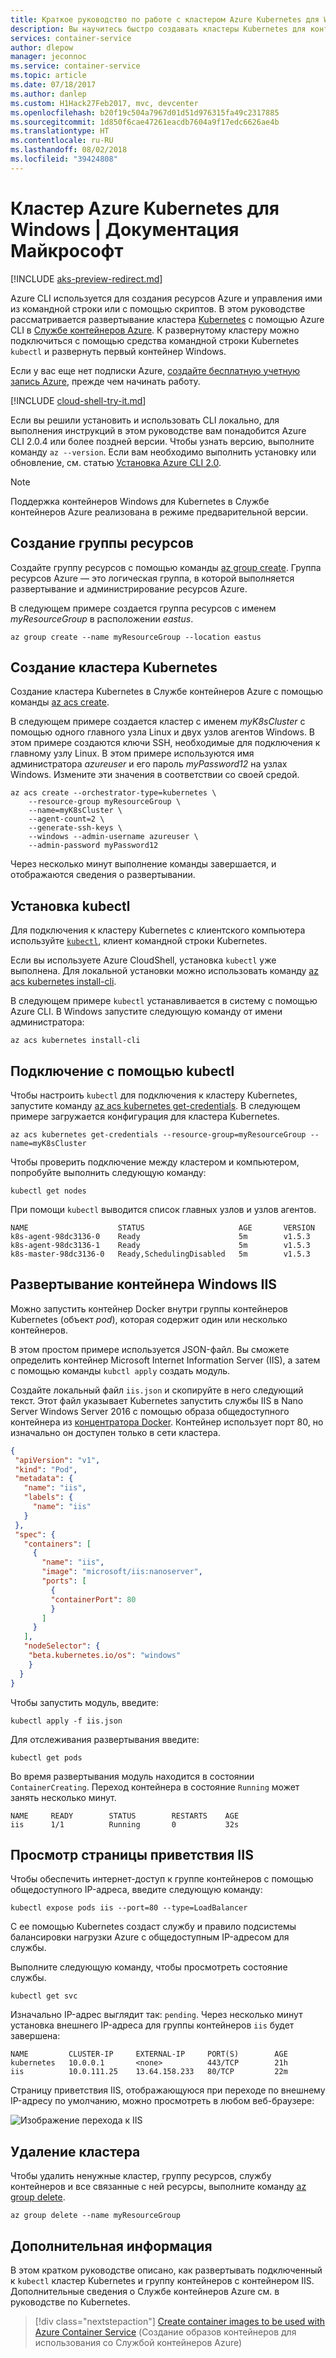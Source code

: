 ```yaml
---
title: Краткое руководство по работе с кластером Azure Kubernetes для Windows
description: Вы научитесь быстро создавать кластеры Kubernetes для контейнеров Windows в Службе контейнеров Azure с помощью Azure CLI.
services: container-service
author: dlepow
manager: jeconnoc
ms.service: container-service
ms.topic: article
ms.date: 07/18/2017
ms.author: danlep
ms.custom: H1Hack27Feb2017, mvc, devcenter
ms.openlocfilehash: b20f19c504a7967d01d51d976315fa49c2317885
ms.sourcegitcommit: 1d850f6cae47261eacdb7604a9f17edc6626ae4b
ms.translationtype: HT
ms.contentlocale: ru-RU
ms.lasthandoff: 08/02/2018
ms.locfileid: "39424808"
---
```

# <a name="deploy-kubernetes-cluster-for-windows-containers"></a>Кластер Azure Kubernetes для Windows | Документация Майкрософт

[!INCLUDE [aks-preview-redirect.md](../../../includes/aks-preview-redirect.md)]

Azure CLI используется для создания ресурсов Azure и управления ими из командной строки или с помощью скриптов. В этом руководстве рассматривается развертывание кластера [Kubernetes](https://kubernetes.io/docs/home/) с помощью Azure CLI в [Службе контейнеров Azure](../container-service-intro.md). К развернутому кластеру можно подключиться с помощью средства командной строки Kubernetes `kubectl` и развернуть первый контейнер Windows.

Если у вас еще нет подписки Azure, [создайте бесплатную учетную запись Azure](https://azure.microsoft.com/free/?WT.mc_id=A261C142F), прежде чем начинать работу.

[!INCLUDE [cloud-shell-try-it.md](../../../includes/cloud-shell-try-it.md)]

Если вы решили установить и использовать CLI локально, для выполнения инструкций в этом руководстве вам понадобится Azure CLI 2.0.4 или более поздней версии. Чтобы узнать версию, выполните команду `az --version`. Если вам необходимо выполнить установку или обновление, см. статью [Установка Azure CLI 2.0]( /cli/azure/install-azure-cli). 

> [!NOTE]
> Поддержка контейнеров Windows для Kubernetes в Службе контейнеров Azure реализована в режиме предварительной версии. 
>

## <a name="create-a-resource-group"></a>Создание группы ресурсов

Создайте группу ресурсов с помощью команды [az group create](/cli/azure/group#az-group-create). Группа ресурсов Azure — это логическая группа, в которой выполняется развертывание и администрирование ресурсов Azure. 

В следующем примере создается группа ресурсов с именем *myResourceGroup* в расположении *eastus*.

```azurecli-interactive 
az group create --name myResourceGroup --location eastus
```

## <a name="create-kubernetes-cluster"></a>Создание кластера Kubernetes
Создание кластера Kubernetes в Службе контейнеров Azure с помощью команды [az acs create](/cli/azure/acs#az-acs-create). 

В следующем примере создается кластер с именем *myK8sCluster* с помощью одного главного узла Linux и двух узлов агентов Windows. В этом примере создаются ключи SSH, необходимые для подключения к главному узлу Linux. В этом примере используются имя администратора *azureuser* и его пароль *myPassword12* на узлах Windows. Измените эти значения в соответствии со своей средой. 



```azurecli-interactive 
az acs create --orchestrator-type=kubernetes \
    --resource-group myResourceGroup \
    --name=myK8sCluster \
    --agent-count=2 \
    --generate-ssh-keys \
    --windows --admin-username azureuser \
    --admin-password myPassword12
```

Через несколько минут выполнение команды завершается, и отображаются сведения о развертывании.

## <a name="install-kubectl"></a>Установка kubectl

Для подключения к кластеру Kubernetes с клиентского компьютера используйте [`kubectl`](https://kubernetes.io/docs/user-guide/kubectl/), клиент командной строки Kubernetes. 

Если вы используете Azure CloudShell, установка `kubectl` уже выполнена. Для локальной установки можно использовать команду [az acs kubernetes install-cli](/cli/azure/acs/kubernetes#install-cli).

В следующем примере `kubectl` устанавливается в систему с помощью Azure CLI. В Windows запустите следующую команду от имени администратора:

```azurecli-interactive 
az acs kubernetes install-cli
```


## <a name="connect-with-kubectl"></a>Подключение с помощью kubectl

Чтобы настроить `kubectl` для подключения к кластеру Kubernetes, запустите команду [az acs kubernetes get-credentials](/cli/azure/acs/kubernetes#get-credentials). В следующем примере загружается конфигурация для кластера Kubernetes.

```azurecli-interactive 
az acs kubernetes get-credentials --resource-group=myResourceGroup --name=myK8sCluster
```

Чтобы проверить подключение между кластером и компьютером, попробуйте выполнить следующую команду:

```azurecli-interactive
kubectl get nodes
```

При помощи `kubectl` выводится список главных узлов и узлов агентов.

```azurecli-interactive
NAME                    STATUS                     AGE       VERSION
k8s-agent-98dc3136-0    Ready                      5m        v1.5.3
k8s-agent-98dc3136-1    Ready                      5m        v1.5.3
k8s-master-98dc3136-0   Ready,SchedulingDisabled   5m        v1.5.3

```

## <a name="deploy-a-windows-iis-container"></a>Развертывание контейнера Windows IIS

Можно запустить контейнер Docker внутри группы контейнеров Kubernetes (объект *pod*), которая содержит один или несколько контейнеров. 

В этом простом примере используется JSON-файл. Вы сможете определить контейнер Microsoft Internet Information Server (IIS), а затем с помощью команды `kubctl apply` создать модуль. 

Создайте локальный файл `iis.json` и скопируйте в него следующий текст. Этот файл указывает Kubernetes запустить службы IIS в Nano Server Windows Server 2016 с помощью образа общедоступного контейнера из [концентратора Docker](https://hub.docker.com/r/microsoft/iis/). Контейнер использует порт 80, но изначально он доступен только в сети кластера.

 ```JSON
 {
  "apiVersion": "v1",
  "kind": "Pod",
  "metadata": {
    "name": "iis",
    "labels": {
      "name": "iis"
    }
  },
  "spec": {
    "containers": [
      {
        "name": "iis",
        "image": "microsoft/iis:nanoserver",
        "ports": [
          {
          "containerPort": 80
          }
        ]
      }
    ],
    "nodeSelector": {
     "beta.kubernetes.io/os": "windows"
     }
   }
 }
 ```

Чтобы запустить модуль, введите:
  
```azurecli-interactive
kubectl apply -f iis.json
```  

Для отслеживания развертывания введите:
  
```azurecli-interactive
kubectl get pods
```

Во время развертывания модуль находится в состоянии `ContainerCreating`. Переход контейнера в состояние `Running` может занять несколько минут.

```azurecli-interactive
NAME     READY        STATUS        RESTARTS    AGE
iis      1/1          Running       0           32s
```

## <a name="view-the-iis-welcome-page"></a>Просмотр страницы приветствия IIS

Чтобы обеспечить интернет-доступ к группе контейнеров с помощью общедоступного IP-адреса, введите следующую команду:

```azurecli-interactive
kubectl expose pods iis --port=80 --type=LoadBalancer
```

С ее помощью Kubernetes создаст службу и правило подсистемы балансировки нагрузки Azure с общедоступным IP-адресом для службы. 

Выполните следующую команду, чтобы просмотреть состояние службы.

```azurecli-interactive
kubectl get svc
```

Изначально IP-адрес выглядит так: `pending`. Через несколько минут установка внешнего IP-адреса для группы контейнеров `iis` будет завершена:
  
```azurecli-interactive
NAME         CLUSTER-IP     EXTERNAL-IP     PORT(S)        AGE       
kubernetes   10.0.0.1       <none>          443/TCP        21h       
iis          10.0.111.25    13.64.158.233   80/TCP         22m
```

Страницу приветствия IIS, отображающуюся при переходе по внешнему IP-адресу по умолчанию, можно просмотреть в любом веб-браузере:

![Изображение перехода к IIS](./media/container-service-kubernetes-windows-walkthrough/kubernetes-iis.png)  


## <a name="delete-cluster"></a>Удаление кластера
Чтобы удалить ненужные кластер, группу ресурсов, службу контейнеров и все связанные с ней ресурсы, выполните команду [az group delete](/cli/azure/group#az-group-delete).

```azurecli-interactive 
az group delete --name myResourceGroup
```


## <a name="next-steps"></a>Дополнительная информация

В этом кратком руководстве описано, как развертывать подключенный к `kubectl` кластер Kubernetes и группу контейнеров с контейнером IIS. Дополнительные сведения о Службе контейнеров Azure см. в руководстве по Kubernetes.

> [!div class="nextstepaction"]
> [Create container images to be used with Azure Container Service](container-service-tutorial-kubernetes-prepare-app.md) (Создание образов контейнеров для использования со Службой контейнеров Azure)
